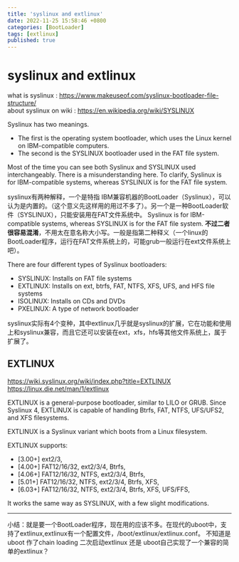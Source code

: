 ```yaml
---
title: 'syslinux and extlinux'
date: 2022-11-25 15:58:46 +0800
categories: [BootLoader]
tags: [extlinux]
published: true
---
```


# syslinux and extlinux

what is syslinux : <https://www.makeuseof.com/syslinux-bootloader-file-structure/>  
about syslinux on wiki : <https://en.wikipedia.org/wiki/SYSLINUX>  

Syslinux has two meanings. 
* The first is the operating system bootloader, which uses the Linux kernel on IBM-compatible computers. 
* The second is the SYSLINUX bootloader used in the FAT file system. 

Most of the time you can see both Syslinux and SYSLINUX used interchangeably. There is a misunderstanding here. To clarify, Syslinux is for IBM-compatible systems, whereas SYSLINUX is for the FAT file system.

syslinux有两种解释，一个是特指 IBM兼容机器的BootLoader（Syslinux），可以认为是内置的。（这个意义先这样用的用过不多了）。另一个是一种BootLoader软件（SYSLINUX），只能安装用在FAT文件系统中。 Syslinux is for IBM-compatible systems, whereas SYSLINUX is for the FAT file system. **不过二者很容易混淆**，不用太在意名称大小写。一般是指第二种释义（一个linux的BootLoader程序，运行在FAT文件系统上的，可能grub一般运行在ext文件系统上吧）。


There are four different types of Syslinux bootloaders:

* SYSLINUX: Installs on FAT file systems
* EXTLINUX: Installs on ext, btrfs, FAT, NTFS, XFS, UFS, and HFS file systems
* ISOLINUX: Installs on CDs and DVDs
* PXELINUX: A type of network bootloader

syslinux实际有4个变种，其中extlinux几乎就是syslinux的扩展，它在功能和使用上和syslinux兼容，而且它还可以安装在ext，xfs，hfs等其他文件系统上，属于扩展了。


## EXTLINUX

<https://wiki.syslinux.org/wiki/index.php?title=EXTLINUX>  
<https://linux.die.net/man/1/extlinux>  


EXTLINUX is a general-purpose bootloader, similar to LILO or GRUB. Since Syslinux 4, EXTLINUX is capable of handling Btrfs, FAT, NTFS, UFS/UFS2, and XFS filesystems.

EXTLINUX is a Syslinux variant which boots from a Linux filesystem.

EXTLINUX supports:
* [3.00+] ext2/3,
* [4.00+] FAT12/16/32, ext2/3/4, Btrfs,
* [4.06+] FAT12/16/32, NTFS, ext2/3/4, Btrfs,
* [5.01+] FAT12/16/32, NTFS, ext2/3/4, Btrfs, XFS,
* [6.03+] FAT12/16/32, NTFS, ext2/3/4, Btrfs, XFS, UFS/FFS,

It works the same way as SYSLINUX, with a few slight modifications.


----

小结：就是要一个BootLoader程序，现在用的应该不多。在现代的uboot中，支持了extlinux,extlinux有一个配置文件，/boot/extlinux/extlinux.conf。
不知道是uboot 作了chain loading 二次启动extlinux 还是 uboot自己实现了一个兼容的简单的extlinux？
